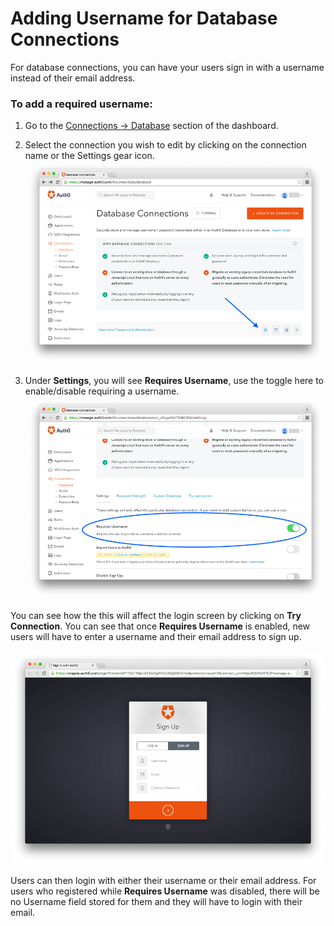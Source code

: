 # Adding Username for Database Connections

For database connections, you can have your users sign in with a username instead of their email address.

### To add a required username:

1. Go to the [Connections -> Database](${manage_url}/#/connections/database) section of the dashboard.

1. Select the connection you wish to edit by clicking on the connection name or the Settings gear icon.  
![](/media/articles/connections/database/db-connections-page.png)

1. Under **Settings**, you will see **Requires Username**, use the toggle here to enable/disable requiring a username.  
![](/media/articles/connections/database/requires-username-toggle.png)

You can see how the this will affect the login screen by clicking on **Try Connection**. You can see that once **Requires Username** is enabled, new users will have to enter a username and their email address to sign up. 

![](/media/articles/connections/database/username-lock.png)

Users can then login with either their username or their email address. For users who registered while **Requires Username** was disabled, there will be no Username field stored for them and they will have to login with their email.
